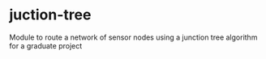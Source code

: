 juction-tree
============

Module to route a network of sensor nodes using a junction tree algorithm for a graduate project
